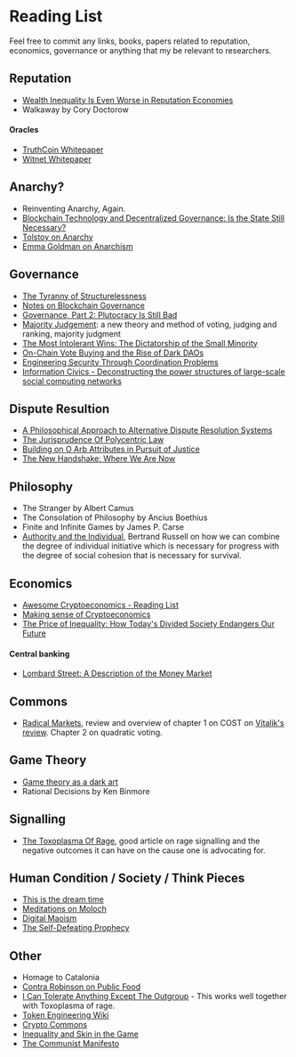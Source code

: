 # Reading List

Feel free to commit any links, books, papers related to reputation, economics, governance or anything that my be relevant to researchers.

## Reputation

- [Wealth Inequality Is Even Worse in Reputation Economies](https://locusmag.com/2016/03/cory-doctorow-wealth-inequality-is-even-worse-in-reputation-economies/)
- Walkaway by Cory Doctorow

#### Oracles

- [TruthCoin Whitepaper](https://www.truthcoin.info/papers/truthcoin-whitepaper.pdf)
- [Witnet Whitepaper](https://witnet.io/static/witnet-whitepaper.pdf)

## Anarchy?

- Reinventing Anarchy, Again.
- [Blockchain Technology and Decentralized Governance: Is the State Still Necessary?](http://nzz-files-prod.s3-website-eu-west-1.amazonaws.com/files/9/3/1/blockchain+Is+the+State+Still+Necessary_1.18689931.pdf)
- [Tolstoy on Anarchy](https://theanarchistlibrary.org/library/leo-tolstoy-on-anarchy)
- [Emma Goldman on Anarchism](https://theanarchistlibrary.org/library/emma-goldman-anarchism-and-other-essays)

## Governance

- [The Tyranny of Structurelessness](https://static1.squarespace.com/static/555557d5e4b0cc5c1ed71116/t/57e03ffb20099ef5d08202a6/1474314240758/TyrannyStructureless.pdf)
- [Notes on Blockchain Governance](https://vitalik.ca/general/2017/12/17/voting.html)
- [Governance, Part 2: Plutocracy Is Still Bad](https://vitalik.ca/general/2018/03/28/plutocracy.html)
- [Majority Judgement](https://mitpress.mit.edu/books/majority-judgment): a new theory and method of voting, judging and ranking, majority judgment
- [The Most Intolerant Wins: The Dictatorship of the Small Minority](https://medium.com/incerto/the-most-intolerant-wins-the-dictatorship-of-the-small-minority-3f1f83ce4e15)
- [On-Chain Vote Buying and the Rise of Dark DAOs](http://hackingdistributed.com/2018/07/02/on-chain-vote-buying/)
- [Engineering Security Through Coordination Problems](https://vitalik.ca/general/2017/05/08/coordination_problems.html)
- [Information Civics - Deconstructing the power structures of large-scale social computing networks](https://infocivics.com/)

## Dispute Resultion

- [A Philosophical Approach to Alternative Dispute Resolution Systems](https://www.mediate.com/articles/SustacZ5.cfm)
- [The Jurisprudence Of Polycentric Law](http://tomwbell.com/writings/JurisPoly.html)
- [Building on O Arb Attributes in Pursuit of Justice](https://poseidon01.ssrn.com/delivery.php?ID=215100024064086067087070068090106097006055010034088013102067107077022124009067084022107126035023117057029103012086094020102096044036094014080127087073108087029097057003081083120090127025102027120094105115074098101116096067118024000121002084070097029&EXT=pdf)
- [The New Handshake: Where We Are Now](https://scholarship.law.missouri.edu/cgi/viewcontent.cgi?referer=https://www.google.de/&httpsredir=1&article=1614&context=facpubs)

## Philosophy

- The Stranger by Albert Camus
- The Consolation of Philosophy by Ancius Boethius
- Finite and Infinite Games by James P. Carse
- [Authority and the Individual](https://www.youtube.com/watch?v=9EF4I7HM0zI&t=652s), Bertrand Russell on how we can combine the degree of individual initiative which is necessary for progress with the degree of social cohesion that is necessary for survival.

## Economics

- [Awesome Cryptoeconomics - Reading List](https://github.com/jpantunes/awesome-cryptoeconomics)
- [Making sense of Cryptoeconomics](https://www.coindesk.com/making-sense-cryptoeconomics/)
- [The Price of Inequality: How Today's Divided Society Endangers Our Future](https://www.amazon.com/Price-Inequality-Divided-Society-Endangers-ebook/dp/B007MKCQ30)

#### Central banking
- [Lombard Street: A Description of the Money Market](https://www.amazon.com/Lombard-Street-Description-Money-Market/dp/0471344990)

## Commons

- [Radical Markets](https://www.amazon.com/Radical-Markets-Uprooting-Capitalism-Democracy/dp/0691177503), review and overview of chapter 1 on COST on [Vitalik's review](https://vitalik.ca/general/2018/04/20/radical_markets.html). Chapter 2 on quadratic voting.

## Game Theory

 - [Game theory as a dark art](https://www.lesswrong.com/posts/A2Qam9Bd9xpbb2wLQ/game-theory-as-a-dark-art)
 - Rational Decisions by Ken Binmore
 
## Signalling

 - [The Toxoplasma Of Rage](http://slatestarcodex.com/2014/12/17/the-toxoplasma-of-rage/), good article on rage signalling and the negative outcomes it can have on the cause one is advocating for.

## Human Condition / Society / Think Pieces

 - [This is the dream time](http://www.overcomingbias.com/2009/09/this-is-the-dream-time.html)
 - [Meditations on Moloch](http://slatestarcodex.com/2014/07/30/meditations-on-moloch/)
 - [Digital Maoism](https://www.edge.org/conversation/jaron_lanier-digital-maoism-the-hazards-of-the-new-online-collectivism)
 - [The Self-Defeating Prophecy](https://unintendedconsequenc.es/the-self-defeating-prophecy/)

## Other
 - Homage to Catalonia
 - [Contra Robinson on Public Food](http://slatestarcodex.com/2017/11/21/contra-robinson-on-public-food/)
 - [I Can Tolerate Anything Except The Outgroup](http://slatestarcodex.com/2014/09/30/i-can-tolerate-anything-except-the-outgroup/) - This works well together with Toxoplasma of rage.
 - [Token Engineering Wiki](http://tokenengineering.net)
 - [Crypto Commons](https://medium.com/@m2jr/crypto-commons-da602fb98138)
 - [Inequality and Skin in the Game](https://medium.com/incerto/inequality-and-skin-in-the-game-d8f00bc0cb46)
 - [The Communist Manifesto](https://www.amazon.com/Manifesto-Communist-Party-Karl-Marx/dp/1934451630)
